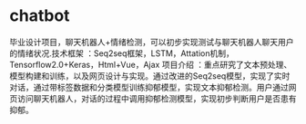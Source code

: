 # chatbot
毕业设计项目，聊天机器人+情绪检测，可以初步实现测试与聊天机器人聊天用户的情绪状况.技术框架 ：Seq2seq框架，LSTM，Attation机制，Tensorflow2.0+Keras，Html+Vue，Ajax  项目介绍 ：重点研究了文本预处理、模型构建和训练，以及网页设计与实现。通过改进的Seq2seq模型，实现了实时对话，通过带标签数据和分类模型训练抑郁模型，实现文本抑郁检测。用户通过网页访问聊天机器人，对话的过程中调用抑郁检测模型，实现初步判断用户是否患有抑郁。
